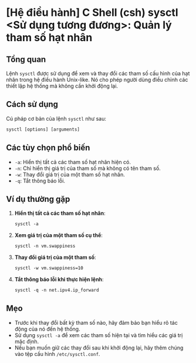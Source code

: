 # [Hệ điều hành] C Shell (csh) sysctl <Sử dụng tương đương>: Quản lý tham số hạt nhân

## Tổng quan
Lệnh `sysctl` được sử dụng để xem và thay đổi các tham số cấu hình của hạt nhân trong hệ điều hành Unix-like. Nó cho phép người dùng điều chỉnh các thiết lập hệ thống mà không cần khởi động lại.

## Cách sử dụng
Cú pháp cơ bản của lệnh `sysctl` như sau:
```csh
sysctl [options] [arguments]
```

## Các tùy chọn phổ biến
- `-a`: Hiển thị tất cả các tham số hạt nhân hiện có.
- `-n`: Chỉ hiển thị giá trị của tham số mà không có tên tham số.
- `-w`: Thay đổi giá trị của một tham số hạt nhân.
- `-q`: Tắt thông báo lỗi.

## Ví dụ thường gặp
1. **Hiển thị tất cả các tham số hạt nhân**:
   ```csh
   sysctl -a
   ```

2. **Xem giá trị của một tham số cụ thể**:
   ```csh
   sysctl -n vm.swappiness
   ```

3. **Thay đổi giá trị của một tham số**:
   ```csh
   sysctl -w vm.swappiness=10
   ```

4. **Tắt thông báo lỗi khi thực hiện lệnh**:
   ```csh
   sysctl -q -n net.ipv4.ip_forward
   ```

## Mẹo
- Trước khi thay đổi bất kỳ tham số nào, hãy đảm bảo bạn hiểu rõ tác động của nó đến hệ thống.
- Sử dụng `sysctl -a` để xem các tham số hiện tại và tìm hiểu các giá trị mặc định.
- Nếu bạn muốn giữ các thay đổi sau khi khởi động lại, hãy thêm chúng vào tệp cấu hình `/etc/sysctl.conf`.